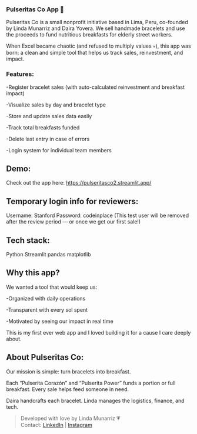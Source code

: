 ### Pulseritas Co App 💖

Pulseritas Co is a small nonprofit initiative based in Lima, Peru, co-founded by Linda Munarriz and Daira Yovera. We sell handmade bracelets and use the proceeds to fund nutritious breakfasts for elderly street workers.

When Excel became chaotic (and refused to multiply values 💀), this app was born: a clean and simple tool that helps us track sales, reinvestment, and impact.

### Features:

-Register bracelet sales (with auto-calculated reinvestment and breakfast impact)

-Visualize sales by day and bracelet type

-Store and update sales data easily

-Track total breakfasts funded

-Delete last entry in case of errors

-Login system for individual team members

## Demo:
Check out the app here:
https://pulseritasco2.streamlit.app/

## Temporary login info for reviewers:
Username: Stanford
Password: codeinplace
(This test user will be removed after the review period — or once we get our first sale!)

## Tech stack:
Python
Streamlit
pandas
matplotlib

## Why this app?
We wanted a tool that would keep us:

-Organized with daily operations

-Transparent with every sol spent

-Motivated by seeing our impact in real time

This is my first ever web app and I loved building it for a cause I care deeply about.

## About Pulseritas Co:
Our mission is simple: turn bracelets into breakfast.

Each “Pulserita Corazón” and “Pulserita Power” funds a portion or full breakfast. Every sale helps feed someone in need.

Daira handcrafts each bracelet. Linda manages the logistics, finance, and tech.


> Developed with love by Linda Munarriz 💗  
> Contact: [LinkedIn](www.linkedin.com/in/linda-munarriz-mendoza) | [Instagram](https://www.instagram.com/pulseritasco.peru?utm_source=ig_web_button_share_sheet&igsh=ZDNlZDc0MzIxNw==)
